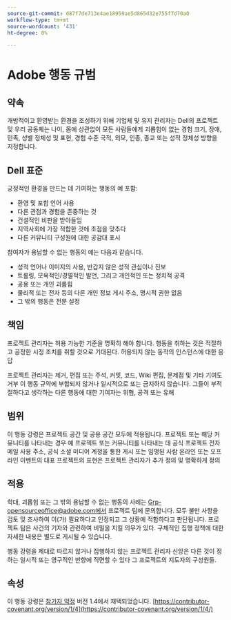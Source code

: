 ```yaml
---
source-git-commit: d87f7de713e4ae18959ae5d865d32e755f7d70a0
workflow-type: tm+mt
source-wordcount: '431'
ht-degree: 0%

---
```

# Adobe 행동 규범

## 약속

개방적이고 환영받는 환경을 조성하기 위해
기업체 및 유지 관리자는 Dell의 프로젝트 및
우리 공동체는 나이, 몸에 상관없이 모든 사람들에게 괴롭힘이 없는 경험
크기, 장애, 민족, 성별 정체성 및 표현, 경험 수준
국적, 외모, 인종, 종교 또는 성적 정체성
방향을 지정합니다.

## Dell 표준

긍정적인 환경을 만드는 데 기여하는 행동의 예
포함:

* 환영 및 포함 언어 사용
* 다른 관점과 경험을 존중하는 것
* 건설적인 비판을 받아들임
* 지역사회에 가장 적합한 것에 초점을 맞추다
* 다른 커뮤니티 구성원에 대한 공감대 표시

참여자가 용납할 수 없는 행동의 예는 다음과 같습니다.

* 성적 언어나 이미지의 사용, 반갑지 않은 성적 관심이나
진보
* 트롤링, 모욕적인/경멸적인 발언, 그리고 개인적인 또는 정치적 공격
* 공용 또는 개인 괴롭힘
* 물리적 또는 전자 등의 다른 개인 정보 게시
주소, 명시적 권한 없음
* 그 밖의 행동은
전문 설정

## 책임

프로젝트 관리자는 허용 가능한 기준을 명확히 해야 합니다.
행동을 취하는 것은 적절하고 공정한 시정 조치를 취할 것으로 기대된다.
허용되지 않는 동작의 인스턴스에 대한 응답

프로젝트 관리자는 제거, 편집 또는
주석, 커밋, 코드, Wiki 편집, 문제점 및 기타 기여도 거부
이 행동 규약에 부합되지 않거나 일시적으로 또는 금지하지 않습니다.
그들이 부적절하다고 생각하는 다른 행동에 대한 기여자는
위협, 공격 또는 유해

## 범위

이 행동 강령은 프로젝트 공간 및 공용 공간 모두에 적용됩니다.
프로젝트 또는 해당 커뮤니티를 나타내는 경우 예
프로젝트 또는 커뮤니티를 나타내는 데 공식 프로젝트 전자 메일 사용
주소, 공식 소셜 미디어 계정을 통한 게시 또는 임명된 사람
온라인 또는 오프라인 이벤트의 대표 프로젝트의 표현은
프로젝트 관리자가 추가 정의 및 명확하게 정의

## 적용

학대, 괴롭힘 또는 그 밖의 용납할 수 없는 행동의 사례는
Grp-opensourceoffice@adobe.com에서 프로젝트 팀에 문의합니다. 모두
불만 사항을 검토 및 조사하여
이(가) 필요하다고 인정되고 그 상황에 적합하다고 판단됩니다. 프로젝트 팀은
사건의 기자와 관련하여 비밀을 지킬 의무가 있다.
구체적인 집행 정책에 대한 자세한 내용은 별도로 게시될 수 있습니다.

행동 강령을 제대로 따르지 않거나 집행하지 않는 프로젝트 관리자
신앙은 다른 것이 정하는 일시적 또는 영구적인 반향에 직면할 수 있다
그 프로젝트의 지도자의 구성원들.

## 속성

이 행동 강령은 [참가자 약정](https://contributor-covenant.org) 버전 1.4에서 채택되었습니다.
[https://contributor-covenant.org/version/1/4](https://contributor-covenant.org/version/1/4/)
